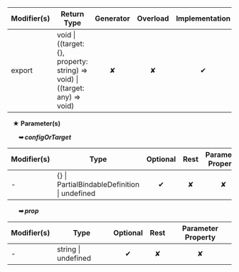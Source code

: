 | Modifier(s)                            | Return Type                    | Generator                        | Overload                         | Implementation                        |
|----------------------------------------|--------------------------------|:--------------------------------:|:--------------------------------:|:-------------------------------------:|
| export | void &#124; ((target: {}, property: string) =&gt; void) &#124; ((target: any) =&gt; void) | ✘ | ✘  | ✔ |

&nbsp;&nbsp; **&#9733; Parameter(s)**

&nbsp;&nbsp;&nbsp;&nbsp;&nbsp; _**&#10149; configOrTarget**_

| Modifier(s)                              | Type                        | Optional                           | Rest                          | Parameter Property                          |
|------------------------------------------|-----------------------------|:----------------------------------:|:-----------------------------:|:-------------------------------------------:|
| - | {} &#124; PartialBindableDefinition &#124; undefined | ✔  | ✘ | ✘ |

&nbsp;&nbsp;&nbsp;&nbsp;&nbsp; _**&#10149; prop**_

| Modifier(s)                              | Type                        | Optional                           | Rest                          | Parameter Property                          |
|------------------------------------------|-----------------------------|:----------------------------------:|:-----------------------------:|:-------------------------------------------:|
| - | string &#124; undefined | ✔  | ✘ | ✘ |
